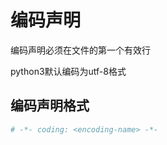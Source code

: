 # 编码声明

编码声明必须在文件的第一个有效行

python3默认编码为utf-8格式

## 编码声明格式

```python
# -*- coding: <encoding-name> -*-
```

